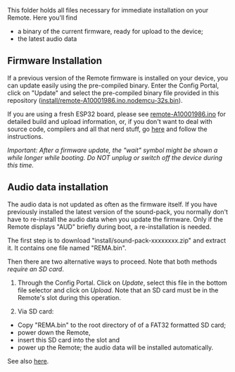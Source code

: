 This folder holds all files necessary for immediate installation on your Remote. Here you'll find
- a binary of the current firmware, ready for upload to the device;
- the latest audio data

## Firmware Installation

If a previous version of the Remote firmware is installed on your device, you can update easily using the pre-compiled binary. Enter the Config Portal, click on "Update" and select the pre-compiled binary file provided in this repository ([install/remote-A10001986.ino.nodemcu-32s.bin](https://github.com/realA10001986/Remote/blob/main/install/remote-A10001986.ino.nodemcu-32s.bin)).

If you are using a fresh ESP32 board, please see [remote-A10001986.ino](https://github.com/realA10001986/Remote/blob/main/remote-A10001986/remote-A10001986.ino) for detailed build and upload information, or, if you don't want to deal with source code, compilers and all that nerd stuff, go [here](https://install.out-a-ti.me) and follow the instructions.

 *Important: After a firmware update, the "wait" symbol might be shown a while longer while booting. Do NOT unplug or switch off the device during this time.*

## Audio data installation

The audio data is not updated as often as the firmware itself. If you have previously installed the latest version of the sound-pack, you normally don't have to re-install the audio data when you update the firmware. Only if the Remote displays "AUD" briefly during boot, a re-installation is needed.

The first step is to download "install/sound-pack-xxxxxxxx.zip" and extract it. It contains one file named "REMA.bin".

Then there are two alternative ways to proceed. Note that both methods *require an SD card*.

1) Through the Config Portal. Click on *Update*, select this file in the bottom file selector and click on *Upload*. Note that an SD card must be in the Remote's slot during this operation.

2) Via SD card:
- Copy "REMA.bin" to the root directory of of a FAT32 formatted SD card;
- power down the Remote,
- insert this SD card into the slot and 
- power up the Remote; the audio data will be installed automatically.

See also [here](https://github.com/realA10001986/Remote/blob/main/README.md#audio-data-installation).
